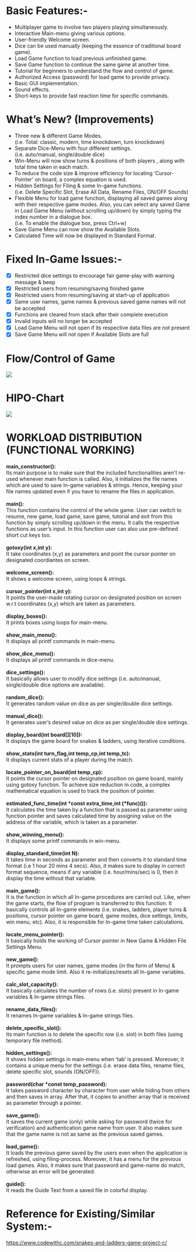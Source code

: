 # Basic Features:-
- Multiplayer game to involve two players playing simultaneously.
- Interactive Main-menu giving various options.
- User-friendly Welcome screen.
- Dice can be used manually (keeping the essence of traditional board game).
- Load Game function to load previous unfinished game.
- Save Game function to continue the same game at another time.
- Tutorial for beginners to understand the flow and control of game. 
- Authorized Access (password) for load game to provide privacy.
- Basic GUI implementation.
- Sound effects.
- Short-keys to provide fast reaction time for specific commands.

# What’s New? (Improvements)
- Three new & different Game Modes.\
    (i.e. Total: classic, modern, time knockdown, turn knockdown)
- Separate Dice-Menu with four different settings.\
    (i.e. auto/manual, single/double dice)
- Win-Menu will now show turns & positions of both players , along with total time taken in each match.
- To reduce the code size & improve efficiency for locating ‘Cursor-Pointer’ on board, a complex equation is used.
- Hidden Settings for Filing & some In-game functions.\
    (i.e. Delete Specific Slot, Erase All Data, Rename Files, ON/OFF Sounds)
- Flexible Menu for load game function, displaying all saved games along with their respective game modes. Also, you can select any saved Game in Load Game Menu (without scrolling up/down) by simply typing the index number in a dialogue box.\
    (i.e. To enable the dialogue box, press Ctrl+w)
- Save Game Menu can now show the Available Slots.
- Calculated Time will now be displayed in Standard Format.

# Fixed In-Game Issues:-
- [x] Restricted dice settings to encourage fair game-play with warning message & beep
- [x] Restricted users from resuming/saving finished game 
- [x] Restricted users from resuming/saving at start-up of application
- [x] Same user names, game names & previous saved game names will not be accepted
- [x] Functions are cleared from stack after their complete execution
- [x] Invalid inputs will no longer be accepted
- [x] Load Game Menu will not open if its respective data files are not present
- [x] Save Game Menu will not open if Available Slots are full

# Flow/Control of Game
![](Images/flow_chart.png)
# HIPO-Chart
![](Images/HIPO_chart.png)

# WORKLOAD DISTRIBUTION (FUNCTIONAL WORKING)
**main_constructor():**\
Its main purpose is to make sure that the included functionalities aren't re-used whenever main function is called. Also, it initializes the file names which are used to save In-game variables & strings. Hence, keeping your file names updated even if you have to rename the files in application.\
\
**main():**\
This function contains the control of the whole game. User can switch to resume, new game, load game, save game, tutorial and exit from this function by simply scrolling up/down in the menu. It calls the respective functions as user’s input. In this function user can also use pre-defined short cut keys too.\
\
**gotoxy(int x,int y):**\
It take coordinates (x,y) as parameters and point the cursor pointer on designated coordiantes on screen.\
\
**welcome_screen():**\
It shows a welcome screen, using loops & strings.\
\
**cursor_pointer(int x,int y):**\
It points the user-made rotating cursor on designated position on screen w.r.t coordinates (x,y) which are taken as parameters.\
\
**display_boxes():**\
It prints boxes using loops for main-menu.\
\
**show_main_menu():**\
It displays all printf commands in main-menu.\
\
**show_dice_menu():**\
It displays all printf commands in dice-menu.\
\
**dice_settings():**\
It basically allows user to modify dice settings (i.e. auto/manual, single/double dice options are available).\
\
**random_dice():**\
It generates random value on dice as per single/double dice settings.\
\
**manual_dice():**\
It generates user’s desired value on dice as per single/double dice settings.\
\
**display_board(int board[][10]):**\
It displays the game board for snakes & ladders, using iterative conditions.\
\
**show_stats(int turn_flag,int temp_cp,int temp_tc):**\
It displays current stats of a player during the match.\
\
**locate_pointer_on_board(int temp_cp):**\
It points the cursor pointer on designated position on game board, mainly using gotoxy function. To achieve size reduction in code, a complex mathematical equation is used to track the position of pointer.\
\
**estimated_func_time(int *const extra_time,int (*func)()):**\
It calculates the time taken by a function that is passed as parameter using function pointer and saves calculated time by assigning value on the address of the variable, which is taken as a parameter.\
\
**show_winning_menu():**\
It displays some printf commands in win-menu.\
\
**display_standard_time(int N):**\
It takes time in seconds as parameter and then converts it to standard time format (i.e 1 hour 20 mins 4 secs). Also, it makes sure to display in correct format sequence, means if any variable (i.e. hour/mins/sec) is 0, then it display the time without that variable.\
\
**main_game():**\
It is the function in which all In-game procedures are carried out. Like, when the game starts, the flow of program is transferred to this function. It basically controls all In-game elements (i.e. snakes, ladders, player turns & positions, cursor pointer on game board, game modes, dice settings, limits, win menu, etc). Also, it is responsible for In-game time taken calculations.\
\
**locate_menu_pointer():**\
It basically holds the working of Cursor pointer in New Game & Hidden File Settings Menu.\
\
**new_game():**\
It prompts users for user names, game modes (in the form of Menu) & specific game mode limit. Also it re-initializes/resets all In-game variables.\
\
**calc_slot_capacity():**\
It basically calculates the number of rows (i.e. slots) present in In-game variables & In-game strings files.\
\
**rename_data_files():**\
It renames In-game variables & In-game strings files.\
\
**delete_specific_slot():**\
Its main function is to delete the specific row (i.e. slot) in both files (using temporary file method).\
\
**hidden_settings():**\
It shows hidden settings in main-menu when ‘tab’ is pressed. Moreover, it contains a unique menu for the settings (i.e. erase data files, rename files, delete specific slot, sounds (ON/OFF)).\
\
**password(char *const temp_password):**\
It takes password character by character from user while hiding from others and then saves in array. After that, it copies to another array that is received as parameter through a pointer.\
\
**save_game():**\
It saves the current game (only) while asking for password (twice for verification) and authentication game name from user. It also makes sure that the game name is not as same as the previous saved games.\
\
**load_game():**\
It loads the previous game saved by the users even when the application is refreshed, using filing-process. Moreover, it has a menu for the previous load games. Also, it makes sure that password and game-name do match, otherwise an error will be generated.\
\
**guide():**\
It reads the Guide Text from a saved file in colorful display.

# Reference for Existing/Similar System:-
<https://www.codewithc.com/snakes-and-ladders-game-project-c/>
